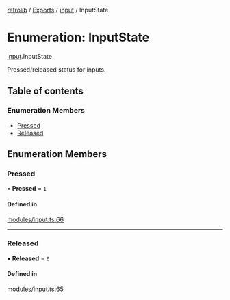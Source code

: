 [retrolib](../README.md) / [Exports](../modules.md) / [input](../modules/input.md) / InputState

# Enumeration: InputState

[input](../modules/input.md).InputState

Pressed/released status for inputs.

## Table of contents

### Enumeration Members

- [Pressed](input.InputState.md#pressed)
- [Released](input.InputState.md#released)

## Enumeration Members

### Pressed

• **Pressed** = ``1``

#### Defined in

[modules/input.ts:66](https://github.com/philbgarner/retrolib/blob/d7cbf0a/src/modules/input.ts#L66)

___

### Released

• **Released** = ``0``

#### Defined in

[modules/input.ts:65](https://github.com/philbgarner/retrolib/blob/d7cbf0a/src/modules/input.ts#L65)
